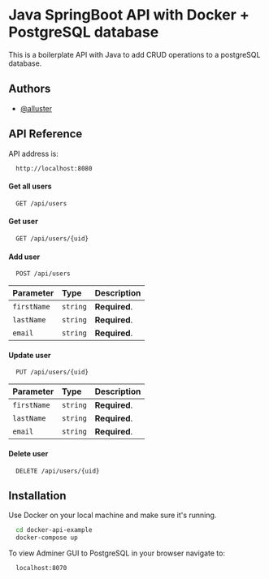 # Java SpringBoot API with Docker + PostgreSQL database

This is a boilerplate API with Java to add CRUD operations to a postgreSQL database.

## Authors

-   [@alluster](https://www.github.com/alluster)

## API Reference

API address is:

```http
  http://localhost:8080
```

#### Get all users

```http
  GET /api/users
```

#### Get user

```http
  GET /api/users/{uid}
```

#### Add user

```http
  POST /api/users
```

| Parameter   | Type     | Description   |
| :---------- | :------- | :------------ |
| `firstName` | `string` | **Required**. |
| `lastName`  | `string` | **Required**. |
| `email`     | `string` | **Required**. |

#### Update user

```http
  PUT /api/users/{uid}
```

| Parameter   | Type     | Description   |
| :---------- | :------- | :------------ |
| `firstName` | `string` | **Required**. |
| `lastName`  | `string` | **Required**. |
| `email`     | `string` | **Required**. |

#### Delete user

```http
  DELETE /api/users/{uid}
```

## Installation

Use Docker on your local machine and make sure it's running.

```bash
  cd docker-api-example
  docker-compose up
```

To view Adminer GUI to PostgreSQL in your browser navigate to:

```bash
  localhost:8070
```
